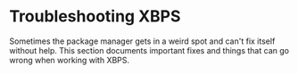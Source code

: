 # Troubleshooting XBPS

Sometimes the package manager gets in a weird spot and can't fix itself
without help. This section documents important fixes and things that can
go wrong when working with XBPS.

